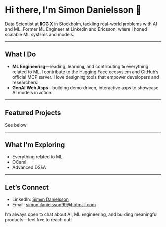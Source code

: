 # Hi there, I'm Simon Danielsson 👋

Data Scientist at **BCG X** in Stockholm, tackling real-world problems with AI and ML. Former ML Engineer at LinkedIn and Ericsson, where I honed scalable ML systems and models.

---

##  What I Do

- **ML Engineering**—reading, learning, and contributing to everything related to ML. I contribute to the Hugging Face ecosystem and GitHub’s official MCP server. I love designing tools that empower developers and researchers.
- **GenAI Web Apps**—building demo-driven, interactive apps to showcase AI models in action.
  
---

##  Featured Projects

See below

---

##  What I’m Exploring

- Everything related to ML.
- OCaml
- Advanced DS&A

---

##  Let’s Connect

- LinkedIn: [Simon Danielsson](https://www.linkedin.com/in/simon-danielsson/)  
- Email: [simon.danielsson99@hotmail.com](simon.danielsson99@hotmail.com)

I’m always open to chat about AI, ML engineering, and building meaningful products—feel free to reach out!

<!--
**simondanielsson/simondanielsson** is a ✨ _special_ ✨ repository because its `README.md` (this file) appears on your GitHub profile.

Here are some ideas to get you started:

- 🔭 I’m currently working on ...
- 🌱 I’m currently learning ...
- 👯 I’m looking to collaborate on ...
- 🤔 I’m looking for help with ...
- 💬 Ask me about ...
- 📫 How to reach me: ...
- 😄 Pronouns: ...
- ⚡ Fun fact: ...
-->
